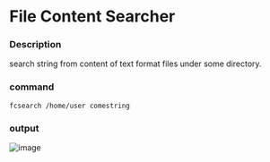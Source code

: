 # File Content Searcher
### Description
search string from content of text format files under some directory.
### command
`fcsearch /home/user comestring`  
### output
![image](https://github.com/easiestime/FilesContentSearcher/assets/56120624/0941cc00-6774-4d05-993d-fdd531c763e3)

